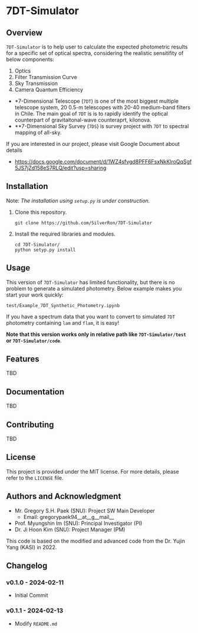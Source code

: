 # 7DT-Simulator

## Overview
`7DT-Simulator` is to help user to calculate the expected photometric results for a specific set of optical spectra, considering the realistic sensitifity of below components:
1. Optics
2. Filter Transmission Curve
3. Sky Transmission
4. Camera Quantum Efficiency

- *7-Dimensional Telescope (`7DT`) is one of the most biggest multiple telescope system, 20 0.5-m telescopes with 20-40 medium-band filters in Chile. The main goal of `7DT` is is to rapidly identify the optical counterpart of gravitaitonal-wave counteraprt, kilonova.
- **7-Dimensional Sky Survey (`7DS`) is survey project with `7DT` to spectral mapping of all-sky.

If you are interested in our project, please visit Google Document about details 
- https://docs.google.com/document/d/1WZ4sfvgd8PFF6FsxNkKlroQqSgf5JS7jZd158eS7RLQ/edit?usp=sharing

## Installation
Note: *The installation using `setup.py` is under construction.*

1. Clone this repository.
	```
	git clone https://github.com/SilverRon/7DT-Simulator
	```

2. Install the required libraries and modules.
	```
	cd 7DT-Simulator/
	python setyp.py install
	```

## Usage
This version of `7DT-Simulator` has limited functionality, but there is no problem to generate a simulated photometry. Below example makes you start your work quickly:
```
test/Example_7DT_Synthetic_Photometry.ipynb
```
If you have a spectrum data that you want to convert to simulated `7DT` photometry containing `lam` and `flam`, it is easy! 

**Note that this version works only in relative path like `7DT-Simulator/test` or `7DT-Simulator/code`**.

## Features
TBD

## Documentation
TBD

## Contributing
TBD

## License

This project is provided under the MIT license. For more details, please refer to the `LICENSE` file.

## Authors and Acknowledgment

- Mr. Gregory S.H. Paek (SNU): Project SW Main Developer
	- Email: gregorypaek94__at__g__mail__
- Prof. Myungshin Im (SNU): Principal Investigator (PI)
- Dr. Ji Hoon Kim (SNU): Project Manager (PM)

This code is based on the modified and advanced code from the Dr. Yujin Yang (KASI) in 2022.

## Changelog
### v0.1.0 - 2024-02-11
- Initial Commit
### v0.1.1 - 2024-02-13
- Modify `README.md`